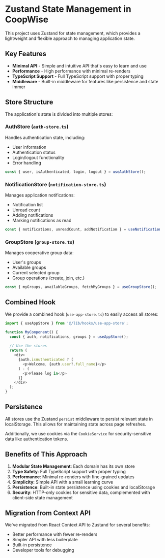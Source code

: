 # Zustand State Management in CoopWise

This project uses Zustand for state management, which provides a lightweight and flexible approach to managing application state.

## Key Features

- **Minimal API** - Simple and intuitive API that's easy to learn and use
- **Performance** - High performance with minimal re-renders
- **TypeScript Support** - Full TypeScript support with proper typing
- **Middleware** - Built-in middleware for features like persistence and state immer

## Store Structure

The application's state is divided into multiple stores:

### AuthStore (`auth-store.ts`)

Handles authentication state, including:
- User information
- Authentication status
- Login/logout functionality
- Error handling

```typescript
const { user, isAuthenticated, login, logout } = useAuthStore();
```

### NotificationStore (`notification-store.ts`)

Manages application notifications:
- Notification list
- Unread count
- Adding notifications
- Marking notifications as read

```typescript
const { notifications, unreadCount, addNotification } = useNotificationStore();
```

### GroupStore (`group-store.ts`)

Manages cooperative group data:
- User's groups
- Available groups
- Current selected group
- Group operations (create, join, etc.)

```typescript
const { myGroups, availableGroups, fetchMyGroups } = useGroupStore();
```

## Combined Hook

We provide a combined hook (`use-app-store.ts`) to easily access all stores:

```typescript
import { useAppStore } from '@/lib/hooks/use-app-store';

function MyComponent() {
  const { auth, notifications, groups } = useAppStore();
  
  // Use the stores
  return (
    <div>
      {auth.isAuthenticated ? (
        <p>Welcome, {auth.user?.full_name}</p>
      ) : (
        <p>Please log in</p>
      )}
    </div>
  );
}
```

## Persistence

All stores use the Zustand `persist` middleware to persist relevant state in localStorage. This allows for maintaining state across page refreshes.

Additionally, we use cookies via the `CookieService` for security-sensitive data like authentication tokens.

## Benefits of This Approach

1. **Modular State Management**: Each domain has its own store
2. **Type Safety**: Full TypeScript support with proper typing
3. **Performance**: Minimal re-renders with fine-grained updates
4. **Simplicity**: Simple API with a small learning curve
5. **Persistence**: Built-in state persistence using cookies and localStorage
6. **Security**: HTTP-only cookies for sensitive data, complemented with client-side state management

## Migration from Context API

We've migrated from React Context API to Zustand for several benefits:
- Better performance with fewer re-renders
- Simpler API with less boilerplate
- Built-in persistence
- Developer tools for debugging 